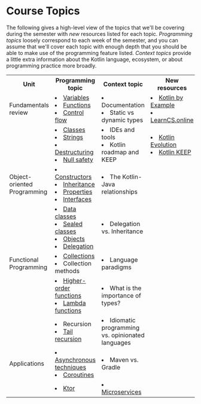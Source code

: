 # Course Topics
The following gives a high-level view of the topics that we'll be covering during the semester with *new* resources listed for each topic. *Programming topics* loosely correspond to each week of the semester, and you can assume that we'll cover each topic with enough depth that you should be able to make use of the programming feature listed. *Context topics* provide a little extra information about the Kotlin language, ecosystem, or about programming practice more broadly.  

 <table class="topics">
    <tr>
        <th>Unit</th>
        <th>Programming topic</th>
        <th>Context topic</th>
        <th>New resources</th>
    </tr>
    <tr>
        <td>Fundamentals review</td>
        <td>
            <li><a href="https://kotlinlang.org/docs/basic-syntax.html#variables">Variables</a></li>
            <li><a href="https://kotlinlang.org/docs/functions.html">Functions</a></li>
            <li><a href="https://kotlinlang.org/docs/control-flow.html">Control flow</a></li>
        </td>
        <td>
            <li>Documentation</li>
            <li>Static vs dynamic types</li>
        </td>
        <td>
            <li><a href="https://play.kotlinlang.org/byExample/overview">Kotlin by Example</a></li>
            <li><a href="https://www.learncs.online/">LearnCS.online</a></li>
        </td>
    </tr>
        <td></td>
        <td>
            <li><a href="https://kotlinlang.org/docs/classes.html">Classes</a></li>
            <li><a href="https://kotlinlang.org/docs/strings.html">Strings</a></li>
            <li><a href="https://kotlinlang.org/docs/destructuring-declarations.html">Destructuring</a></li>
            <li><a href="https://kotlinlang.org/docs/null-safety.html">Null safety</a></li>
        </td>
        <td>
            <li>IDEs and tools</li>
            <li>Kotlin roadmap and KEEP</li>
        </td>
        <td>
            <li><a href="https://kotlinlang.org/docs/kotlin-evolution.html#principles-of-pragmatic-evolution">Kotlin Evolution</a></li>
            <li><a href="https://github.com/Kotlin/KEEP">Kotlin KEEP</a></li>
        </td>
    <tr>
        <td>Object-oriented Programming</td>
        <td>
            <li><a href="https://kotlinlang.org/docs/classes.html">Constructors</a></li>
            <li><a href="https://kotlinlang.org/docs/inheritance.html">Inheritance</a></li>
            <li><a href="https://kotlinlang.org/docs/properties.html">Properties</a></li>
            <li><a href="https://kotlinlang.org/docs/interfaces.html">Interfaces</a></li>
        </td>
        <td>
            <li>The Kotlin-Java relationships</li>
        </td>
        <td></td>
    </tr>
    <tr>
        <td></td>
        <td>
            <li><a href="https://kotlinlang.org/docs/data-classes.html">Data classes</a></li>
            <li><a href="https://kotlinlang.org/docs/sealed-classes.html">Sealed classes</a></li>
            <li><a href="https://kotlinlang.org/docs/object-declarations.html">Objects</a></li>
            <li><a href="https://kotlinlang.org/docs/delegation.html">Delegation</a></li>
        </td>
        <td>
            <li>Delegation vs. Inheritance</li>
        </td>
        <td></td>
    </tr>
    <tr>
        <td>Functional Programming</td>
        <td>
            <li><a href="https://kotlinlang.org/docs/collections-overview.html">Collections</a></li>
            <li><a hrf="https://kotlinlang.org/docs/collection-transformations.html">Collection methods</a></li>
        </td>
        <td>
            <li>Language paradigms</li>
        </td>
        <td></td>
    </tr>
    <tr>
        <td></td>
        <td>
            <li><a href="https://kotlinlang.org/docs/lambdas.html#higher-order-functions">Higher-order functions</a></li>
            <li><a href="https://kotlinlang.org/docs/lambdas.html#lambda-expressions-and-anonymous-functions">Lambda functions</a></li>
        </td>
        <td>
            <li>What is the importance of types?</li>
        </td>
        <td></td>
    </tr>
    <tr>
        <td></td>
        <td>
            <li>Recursion</li>
            <li><a href="https://kotlinlang.org/docs/functions.html#tail-recursive-functions">Tail recursion</a></li>
        </td>
        <td>
            <li>Idiomatic programming vs. opinionated languages</li>
        </td>
        <td></td>
    </tr>
    <tr>
        <td>Applications</td>
        <td>
            <li><a href="https://kotlinlang.org/docs/async-programming.html">Asynchronous techniques</a<</li>
            <li><a href="https://kotlinlang.org/docs/coroutines-overview.html">Coroutines</a></li>
        </td>
        <td>
            <li>Maven vs. Gradle</li>
        </td>
        <td></td>
    </tr>
    <tr>
        <td></td>
        <td>
            <li><a href="https://ktor.io/docs/intellij-idea.html">Ktor</a></li>
        </td>
        <td>
            <li><a href="https://kotlinlang.org/docs/server-overview.html">Microservices</a></li>
        </td>
        <td></td>
    </tr>
</table>